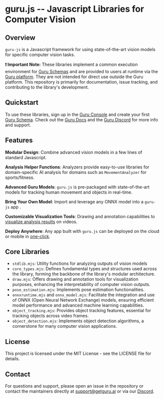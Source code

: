 # guru.js -- Javascript Libraries for Computer Vision

## Overview

`guru-js` is a Javascript framework for using state-of-the-art vision models for specific computer vision tasks.

**❗ Important Note:** These libraries implement a common execution environment for [Guru Schemas](https://docs.getguru.ai/quickstart/guru-schema-intro) and are provided to users at runtime via the [Guru platform](https://www.getguru.ai/). They are not intended for direct use outside the Guru platform. This repository is primarily for documentation, issue tracking, and contributing to the library's development.

## Quickstart

To use these libraries, sign up in the [Guru Console](https://console.getguru.ai/) and create your first [Guru Schema](https://docs.getguru.ai/quickstart/guru-schema-intro). Check out the [Guru Docs]() and the [Guru Discord](https://discord.gg/tCTPVkSCas) for more info and support.

## Features

**Modular Design**: Combine advanced vision models in a few lines of standard Javascript.

**Analysis Helper Functions**: Analyzers provide easy-to-use libraries for domain-specific AI analysis for domains such as `MovementAnalyzer` for sports/fitness.

**Advanced Guru Models**: `guru.js` is pre-packaged with state-of-the-art models for tracking human movement and objects in real-time.

**Bring Your Own Model**: Import and leverage any ONNX model into a `guru-js` app .

**Customizable Visualization Tools**: Drawing and annotation capabilities to [visualize analysis results](https://www.loom.com/share/458a8cf435a64f01ba8fa86454d9f013) on videos.

**Deploy Anywhere**: Any app built with `guru.js` can be deployed on the cloud or mobile in [one-click](https://docs.getguru.ai/deploying/guru-api-intro).

## Core Libraries

- `stdlib.mjs`: Utility functions for analyzing outputs of vision models
- `core_types.mjs`: Defines fundamental types and structures used across the library, forming the backbone of the library's modular architecture.
- `draw.mjs`: Offers drawing and annotation tools for visualization purposes, enhancing the interpretability of computer vision outputs.
- `pose_estimation.mjs`: Implements pose estimation functionalities.
- `onnxruntime.mjs` and `onnx_model.mjs`: Facilitate the integration and use of ONNX (Open Neural Network Exchange) models, ensuring efficient model performance and advanced machine learning capabilities.
- `object_tracking.mjs`: Provides object tracking features, essential for tracking objects across video frames.
- `object_detection.mjs`: Implements object detection algorithms, a cornerstone for many computer vision applications.

## License

This project is licensed under the MIT License - see the LICENSE file for details.

## Contact

For questions and support, please open an issue in the repository or contact the maintainers directly at support@getguru.ai or via our [Discord](https://discord.gg/tCTPVkSCas).
